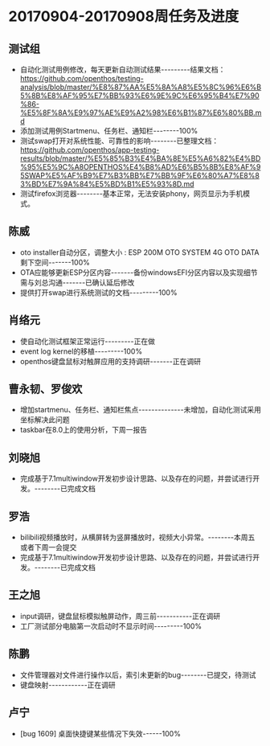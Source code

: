 # 20170904-20170908周任务及进度

## 测试组
- 自动化测试用例修改，每天更新自动测试结果---------结果文档：https://github.com/openthos/testing-analysis/blob/master/%E8%87%AA%E5%8A%A8%E5%8C%96%E6%B5%8B%E8%AF%95%E7%BB%93%E6%9E%9C%E6%95%B4%E7%90%86-%E5%8F%8A%E9%97%AE%E9%A2%98%E6%B1%87%E6%80%BB.md
- 添加测试用例Startmenu、任务栏、通知栏--------100%
- 测试swap打开对系统性能、可靠性的影响--------已整理文档：https://github.com/openthos/app-testing-results/blob/master/%E5%85%B3%E4%BA%8E%E5%A6%82%E4%BD%95%E5%9C%A8OPENTHOS%E4%B8%AD%E6%B5%8B%E8%AF%95SWAP%E5%AF%B9%E7%B3%BB%E7%BB%9F%E6%80%A7%E8%83%BD%E7%9A%84%E5%BD%B1%E5%93%8D.md
- 测试firefox浏览器--------基本正常，无法安装phony，网页显示为手机模式。

## 陈威
- oto installer自动分区，调整大小 : ESP 200M   OTO SYSTEM 4G   OTO DATA 剩下空间-------100%
- OTA应能够更新ESP分区内容-------备份windowsEFI分区内容以及实现细节需与刘总沟通-------已确认延后修改
- 提供打开swap进行系统测试的文档---------100%

## 肖络元
- 使自动化测试框架正常运行---------正在做
- event log kernel的移植---------100%
- openthos键盘鼠标对触屏应用的支持调研-------正在调研

## 曹永韧、罗俊欢
- 增加startmenu、任务栏、通知栏焦点--------------未增加，自动化测试采用坐标解决此问题
- taskbar在8.0上的使用分析，下周一报告

## 刘晓旭
- 完成基于7.1multiwindow开发初步设计思路、以及存在的问题，并尝试进行开发。--------已完成文档

## 罗浩
- bilibili视频播放时，从横屏转为竖屏播放时，视频大小异常。--------本周五或者下周一会提交
- 完成基于7.1multiwindow开发初步设计思路、以及存在的问题，并尝试进行开发。--------已完成文档

## 王之旭
- input调研，键盘鼠标模拟触屏动作，周三前-----------正在调研
- 工厂测试部分电脑第一次启动时不显示时间---------100%

## 陈鹏
- 文件管理器对文件进行操作以后，索引未更新的bug--------已提交，待测试
- 键盘映射------------正在调研

## 卢宁
- [bug 1609] 桌面快捷键某些情况下失效------100%



